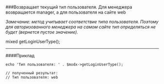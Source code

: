 ###Возвращает текущий тип пользователя. Для менеджера возвращается manager, а для пользователя на сайте web

*Замечание: метод учитывает соответствие типа пользователя. Поэтому для авторизованного менеджера на самом сайте тип определяться не будет (вернется пустое значение).*

mixed getLoginUserType();

***

####Приклад

	echo 'Тип пользователя: ' . $modx->getLoginUserType(); 
	
	// полученный результат: 
	// Тип пользователя: web